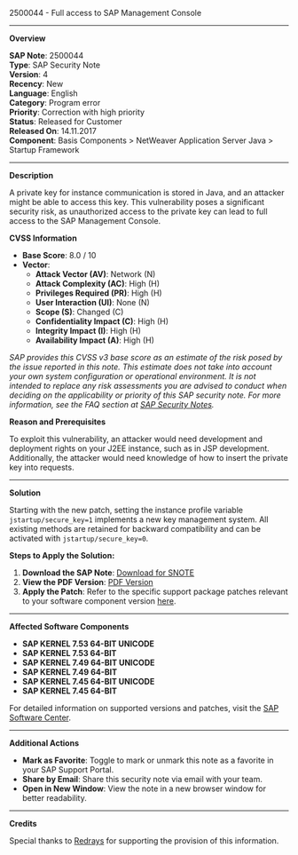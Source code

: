 2500044 - Full access to SAP Management Console

---

**Overview**

**SAP Note**: 2500044  
**Type**: SAP Security Note  
**Version**: 4  
**Recency**: New  
**Language**: English  
**Category**: Program error  
**Priority**: Correction with high priority  
**Status**: Released for Customer  
**Released On**: 14.11.2017  
**Component**: Basis Components > NetWeaver Application Server Java > Startup Framework

---

**Description**

A private key for instance communication is stored in Java, and an attacker might be able to access this key. This vulnerability poses a significant security risk, as unauthorized access to the private key can lead to full access to the SAP Management Console.

**CVSS Information**

- **Base Score**: 8.0 / 10  
- **Vector**:  
  - **Attack Vector (AV)**: Network (N)  
  - **Attack Complexity (AC)**: High (H)  
  - **Privileges Required (PR)**: High (H)  
  - **User Interaction (UI)**: None (N)  
  - **Scope (S)**: Changed (C)  
  - **Confidentiality Impact (C)**: High (H)  
  - **Integrity Impact (I)**: High (H)  
  - **Availability Impact (A)**: High (H)  

*SAP provides this CVSS v3 base score as an estimate of the risk posed by the issue reported in this note. This estimate does not take into account your own system configuration or operational environment. It is not intended to replace any risk assessments you are advised to conduct when deciding on the applicability or priority of this SAP security note. For more information, see the FAQ section at [SAP Security Notes](https://support.sap.com/securitynotes).*

**Reason and Prerequisites**

To exploit this vulnerability, an attacker would need development and deployment rights on your J2EE instance, such as in JSP development. Additionally, the attacker would need knowledge of how to insert the private key into requests.

---

**Solution**

Starting with the new patch, setting the instance profile variable `jstartup/secure_key=1` implements a new key management system. All existing methods are retained for backward compatibility and can be activated with `jstartup/secure_key=0`.

**Steps to Apply the Solution:**

1. **Download the SAP Note**: [Download for SNOTE](https://notesdownloads.sap.com/note/0040000020180422017)
2. **View the PDF Version**: [PDF Version](https://userapps.support.sap.com/sap/support/sfm/notes/print/0002500044?language=en-US&token=92E5364683DFCA548F03B15FB7804A5B)
3. **Apply the Patch**: Refer to the specific support package patches relevant to your software component version [here](https://me.sap.com/softwarecenter/template/products/_APP=00200682500000001943&_EVENT=DISPHIER&HEADER=Y&FUNCTIONBAR=N&EVENT=TREE&NE=NAVIGATE&ENR=73554900100200005858&V=MAINT).

---

**Affected Software Components**

- **SAP KERNEL 7.53 64-BIT UNICODE**
- **SAP KERNEL 7.53 64-BIT**
- **SAP KERNEL 7.49 64-BIT UNICODE**
- **SAP KERNEL 7.49 64-BIT**
- **SAP KERNEL 7.45 64-BIT UNICODE**
- **SAP KERNEL 7.45 64-BIT**

For detailed information on supported versions and patches, visit the [SAP Software Center](https://me.sap.com/).

---

**Additional Actions**

- **Mark as Favorite**: Toggle to mark or unmark this note as a favorite in your SAP Support Portal.
- **Share by Email**: Share this security note via email with your team.
- **Open in New Window**: View the note in a new browser window for better readability.

---

**Credits**

Special thanks to [Redrays](https://redrays.io) for supporting the provision of this information.